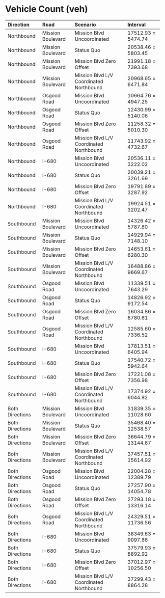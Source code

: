 # Vehicle Count (veh)

| Direction       | Road              | Scenario                                | Interval            |
|:----------------|:------------------|:----------------------------------------|:--------------------|
| Northbound      | Mission Boulevard | Mission Blvd Uncoordinated              | 17512.93 ± 5474.74  |
| Northbound      | Mission Boulevard | Status Quo                              | 20538.46 ± 5803.45  |
| Northbound      | Mission Boulevard | Mission Blvd Zero Offset                | 21991.18 ± 7393.68  |
| Northbound      | Mission Boulevard | Mission Blvd L/V Coordinated Northbound | 20968.65 ± 6471.84  |
| Northbound      | Osgood Road       | Mission Blvd Uncoordinated              | 10664.76 ± 4947.25  |
| Northbound      | Osgood Road       | Status Quo                              | 12430.99 ± 5140.06  |
| Northbound      | Osgood Road       | Mission Blvd Zero Offset                | 11258.32 ± 5010.30  |
| Northbound      | Osgood Road       | Mission Blvd L/V Coordinated Northbound | 11743.92 ± 4732.67  |
| Northbound      | I-680             | Mission Blvd Uncoordinated              | 20536.11 ± 3222.02  |
| Northbound      | I-680             | Status Quo                              | 20039.21 ± 3261.69  |
| Northbound      | I-680             | Mission Blvd Zero Offset                | 19791.89 ± 3287.92  |
| Northbound      | I-680             | Mission Blvd L/V Coordinated Northbound | 19924.51 ± 3202.47  |
| Southbound      | Mission Boulevard | Mission Blvd Uncoordinated              | 14326.42 ± 5787.80  |
| Southbound      | Mission Boulevard | Status Quo                              | 14929.94 ± 7148.10  |
| Southbound      | Mission Boulevard | Mission Blvd Zero Offset                | 14653.61 ± 6280.30  |
| Southbound      | Mission Boulevard | Mission Blvd L/V Coordinated Northbound | 16488.86 ± 9669.67  |
| Southbound      | Osgood Road       | Mission Blvd Uncoordinated              | 11339.51 ± 7643.29  |
| Southbound      | Osgood Road       | Status Quo                              | 14826.92 ± 9172.54  |
| Southbound      | Osgood Road       | Mission Blvd Zero Offset                | 16034.86 ± 8780.61  |
| Southbound      | Osgood Road       | Mission Blvd L/V Coordinated Northbound | 12585.60 ± 7336.52  |
| Southbound      | I-680             | Mission Blvd Uncoordinated              | 17813.51 ± 6405.94  |
| Southbound      | I-680             | Status Quo                              | 17540.72 ± 5942.64  |
| Southbound      | I-680             | Mission Blvd Zero Offset                | 17221.08 ± 7356.98  |
| Southbound      | I-680             | Mission Blvd L/V Coordinated Northbound | 17374.92 ± 6044.82  |
| Both Directions | Mission Boulevard | Mission Blvd Uncoordinated              | 31839.35 ± 11028.60 |
| Both Directions | Mission Boulevard | Status Quo                              | 35468.40 ± 12538.57 |
| Both Directions | Mission Boulevard | Mission Blvd Zero Offset                | 36644.79 ± 13144.67 |
| Both Directions | Mission Boulevard | Mission Blvd L/V Coordinated Northbound | 37457.51 ± 15614.92 |
| Both Directions | Osgood Road       | Mission Blvd Uncoordinated              | 22004.28 ± 12389.79 |
| Both Directions | Osgood Road       | Status Quo                              | 27257.90 ± 14054.78 |
| Both Directions | Osgood Road       | Mission Blvd Zero Offset                | 27293.18 ± 13316.14 |
| Both Directions | Osgood Road       | Mission Blvd L/V Coordinated Northbound | 24329.51 ± 11736.56 |
| Both Directions | I-680             | Mission Blvd Uncoordinated              | 38349.63 ± 9097.86  |
| Both Directions | I-680             | Status Quo                              | 37579.93 ± 8892.92  |
| Both Directions | I-680             | Mission Blvd Zero Offset                | 37012.97 ± 10256.50 |
| Both Directions | I-680             | Mission Blvd L/V Coordinated Northbound | 37299.43 ± 8864.28  |